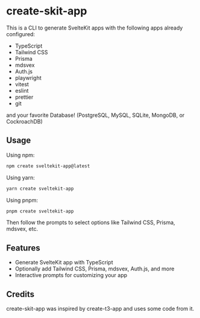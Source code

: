 # create-skit-app
This is a CLI to generate SvelteKit apps with the following apps already configured:
- TypeScript
- Tailwind CSS
- Prisma
- mdsvex
- Auth.js
- playwright
- vitest
- eslint
- prettier
- git

and your favorite Database! (PostgreSQL, MySQL, SQLite, MongoDB, or CockroachDB)

## Usage
Using npm:
```sh
npm create sveltekit-app@latest
```
Using yarn:
```sh
yarn create sveltekit-app
```
Using pnpm:
```sh
pnpm create sveltekit-app
```

Then follow the prompts to select options like Tailwind CSS, Prisma, mdsvex, etc.

## Features
- Generate SvelteKit app with TypeScript
- Optionally add Tailwind CSS, Prisma, mdsvex, Auth.js, and more
- Interactive prompts for customizing your app

## Credits
create-skit-app was inspired by create-t3-app and uses some code from it.
